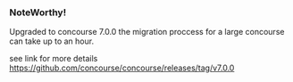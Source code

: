 ### NoteWorthy!

Upgraded to concourse 7.0.0
the migration proccess for a large concourse can take up to an hour.

see link for more details
https://github.com/concourse/concourse/releases/tag/v7.0.0